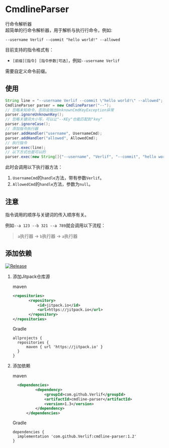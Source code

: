 # CmdlineParser

行命令解析器  
超简单的行命令解析器，用于解析与执行行命令，例如:

```shell
--username Verlif --commit "hello world!" --allowed
```

目前支持的指令格式有：

* `[前缀][指令] [指令参数|可选]`，例如`--username Verlif`

需要自定义命令前缀。

## 使用

```java
String line = "--username Verlif --commit \"hello world!\" --allowed";
CmdlineParser parser = new CmdlineParser("--");
// 忽略未知命令，否则会抛出UnknownCmdKeyException异常
parser.ignoreUnknownKey();
// 忽略关键词大小写，可以让"--KEy"也能匹配到"key"
parser.ignoreCase();
// 添加指令执行器
parser.addHandler("username", UsernameCmd);
parser.addHandler("allowed", AllowedCmd);
// 执行指令
parser.exec(line);
// 以下方式也是可以的
parser.exec(new String[]{"--username", "Verlif", "--commit", "hello world", "--allowed"});
```

此时会调用以下执行器方法：

1. `UsernameCmd`的`handle`方法，带有参数`Verlif`。
2. `AllowedCmd`的`handle`方法，参数为`null`。

## 注意

指令调用的顺序与关键词的传入顺序有关。

例如`--a 123 --b 321 --a 789`就会调用以下流程：

> `a`执行器 -> `b`执行器 -> `a`执行器

## 添加依赖

[![Release](https://jitpack.io/v/Verlif/cmdline-parser.svg)](https://jitpack.io/#Verlif/cmdline-parser)

1. 添加Jitpack仓库源

    maven
    ```xml
    <repositories>
           <repository>
               <id>jitpack.io</id>
               <url>https://jitpack.io</url>
           </repository>
    </repositories>
    ```

    Gradle
    ```text
    allprojects {
      repositories {
          maven { url 'https://jitpack.io' }
      }
    }
    ```

2. 添加依赖

    maven
    ```xml
      <dependencies>
              <dependency>
                  <groupId>com.github.Verlif</groupId>
                  <artifactId>cmdline-parser</artifactId>
                  <version>1.3</version>
              </dependency>
          </dependencies>
    ```

    Gradle
    ```text
    dependencies {
      implementation 'com.github.Verlif:cmdline-parser:1.2'
    }
    ```
